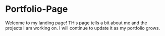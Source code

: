 # Portfolio-Page
Welcome to my landing page! THis page tells a bit about me and the projects I am working on. I will continue to update it as my portfolio grows.


